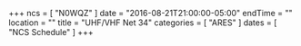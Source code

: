 +++
ncs = [ "N0WQZ" ]
date = "2016-08-21T21:00:00-05:00"
endTime = ""
location = ""
title = "UHF/VHF Net 34"
categories = [ "ARES" ]
dates = [ "NCS Schedule" ]
+++
